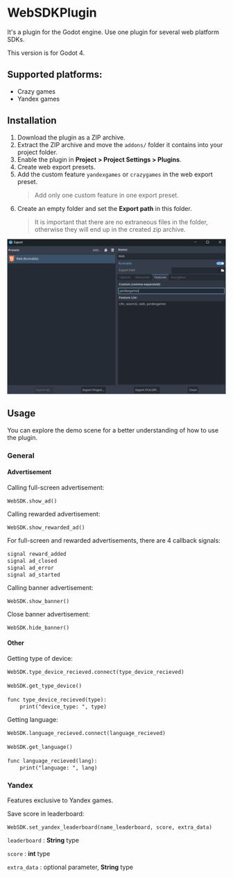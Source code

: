 # WebSDKPlugin
It's a plugin for the Godot engine. Use one plugin for several web platform SDKs.

This version is for Godot 4.

## Supported platforms:
- Crazy games
- Yandex games

## Installation

1. Download the plugin as a ZIP archive.
2. Extract the ZIP archive and move the `addons/` folder it contains into your project folder.
3. Enable the plugin in **Project > Project Settings > Plugins**.
4. Create web export presets.
5. Add the custom feature `yandexgames` or `crazygames` in the web export preset.
   >Add only one custom feature in one export preset.
6. Create an empty folder and set the **Export path** in this folder.
   > It is important that there are no extraneous files in the folder,
   > otherwise they will end up in the created zip archive.

![img.png](img.png)

## Usage

You can explore the demo scene for a better understanding of how to use the plugin.

### General

#### Advertisement

Calling full-screen advertisement:
```
WebSDK.show_ad()
```
Calling rewarded advertisement:
```
WebSDK.show_rewarded_ad()
```

For full-screen and rewarded advertisements, there are 4 callback signals:
```
signal reward_added
signal ad_closed
signal ad_error
signal ad_started
```

Calling banner advertisement:
```
WebSDK.show_banner()
```

Close banner advertisement:
```
WebSDK.hide_banner()
```

#### Other

Getting type of device:
```
WebSDK.type_device_recieved.connect(type_device_recieved)

WebSDK.get_type_device()

func type_device_recieved(type):
	print("device_type: ", type)
```

Getting language:

```
WebSDK.language_recieved.connect(language_recieved)

WebSDK.get_language()

func language_recieved(lang):
	print("language: ", lang)
```

### Yandex
Features exclusive to Yandex games.

Save score in leaderboard:
```
WebSDK.set_yandex_leaderboard(name_leaderboard, score, extra_data)
```

`leaderboard` : **String** type

`score` : **int** type

`extra_data` : optional parameter, **String** type
